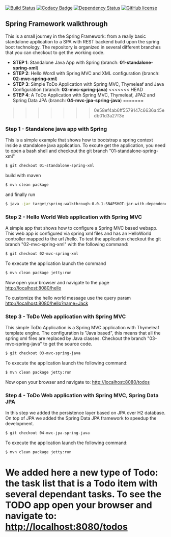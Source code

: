 [![Build Status](https://travis-ci.org/lucamartellucci/spring-walkthrough.svg?branch=master)](https://travis-ci.org/lucamartellucci/spring-walkthrough)
[![Codacy Badge](https://api.codacy.com/project/badge/grade/dc15e4bdd44545e5893ad9ec65071610)](https://www.codacy.com/app/luca-martellucci/spring-walkthrough)
[![Dependency Status](https://www.versioneye.com/user/projects/570526e7fcd19a00518543dd/badge.svg?style=plastic)](https://www.versioneye.com/user/projects/570526e7fcd19a00518543dd)
[![GitHub license](https://img.shields.io/github/license/lucamartellucci/spring-walkthrough.svg)](https://github.com/lucamartellucci/spring-walkthrough/blob/master/LICENSE.md)

## Spring Framework walkthrough 

This is a small journey in the Spring Framework: from a really basic standalone application to a SPA with REST backend build upon the spring boot technology.
The repository is organized in several different branches that you can checkout to get the working code. 

- **STEP 1**: Standalone Java App with Spring (branch: **01-standalone-spring-xml**)
- **STEP 2**: Hello Wordl with Spring MVC and XML configuration (branch: **02-mvc-spring-xml**)
- **STEP 3**: Simple ToDo Application with Spring MVC, Thymeleaf and Java Configuration (branch: **03-mvc-spring-java**)
<<<<<<< HEAD
- **STEP 4**: A ToDo Application with Spring MVC, Thymeleaf, JPA2 and Spring Data JPA (branch: **04-mvc-jpa-spring-java**)
=======
>>>>>>> 0e58ef4ab6ff5579147c6636a45edb01d3a27f3e


### Step 1 - Standalone java app with Spring 
This is a simple example that shows how to bootstrap a spring context inside a standalone java application.
To excute get the application, you need to open a bash shell and 
checkout the git branch "01-standalone-spring-xml" 

```sh
$ git checkout 01-standalone-spring-xml
```

build with maven 

```sh
$ mvn clean package
```

and finally run
```sh
$ java -jar target/spring-walkthrough-0.0.1-SNAPSHOT-jar-with-dependencies.jar
```

### Step 2 - Hello World Web application with Spring MVC 
A simple app that shows how to configure a Spring MVC based webapp. This web app is configured via spring xml files and has an HelloWorld controller mapped to the url /hello. 
To test the application checkout the git branch "02-mvc-spring-xml" with the following command:

```sh
$ git checkout 02-mvc-spring-xml
```

To execute the application launch the command 

```sh
$ mvn clean package jetty:run
```

Now open your browser and navigate to the page <http://localhost:8080/hello>

To customize the hello world message use the query param <http://localhost:8080/hello?name=Jack>

### Step 3 - ToDo Web application with Spring MVC
This simple ToDo Application is a Spring MVC application with Thymeleaf template engine. The configuration is "Java based", this means that all the spring xml files are replaced by Java classes.
Checkout the branch "03-mvc-spring-java" to get the source code.

```sh
$ git checkout 03-mvc-spring-java
```
To execute the application launch the following command:
```sh
$ mvn clean package jetty:run
```

Now open your browser and navigate to: <http://localhost:8080/todos>

### Step 4 - ToDo Web application with Spring MVC, Spring Data JPA
In this step we added the persistence layer based on JPA over H2 database. On top of JPA we added the Spring Data JPA framework to speedup the development. 

```sh
$ git checkout 04-mvc-jpa-spring-java
```
To execute the application launch the following command:
```sh
$ mvn clean package jetty:run
```
We added here a new type of Todo: the task list that is a Todo item with several dependant tasks.
To see the TODO app open your browser and navigate to: <http://localhost:8080/todos>  
=======
